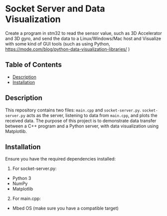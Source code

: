 # Socket Server and Data Visualization
Create a program in stm32 to read the sensor value, such as 3D Accelerator and 3D gyro, and send the data to a Linux/Windows/Mac host and Visualize with some kind of GUI tools (such as using Python, https://mode.com/blog/python-data-visualization-libraries/ )

## Table of Contents
- [Description](#description)
- [Installation](#installation)

## Description
This repository contains two files: `main.cpp` and `socket-server.py`. `socket-server.py` acts as the server, listening to data from `main.cpp`, and plots the received data. The purpose of this project is to demonstrate data transfer between a C++ program and a Python server, with data visualization using Matplotlib.

## Installation
Ensure you have the required dependencies installed:
1. For socket-server.py:
- Python 3
- NumPy
- Matplotlib
2. For main.cpp:
- Mbed OS (make sure you have a compatible target)

